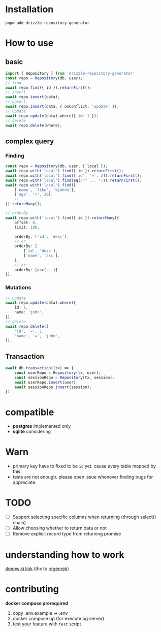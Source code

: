 # Installation
```
pnpm add drizzle-repository-generator
```
# How to use
## basic
```ts
import { Repository } from 'drizzle-repository-generator'
const repo = Repository(db, user);
// find
await repo.find({ id }).returnFirst();
// insert
await repo.insert(data);
// upsert
await repo.insert(data, { onConflict: 'update' });
// update
await repo.update(data).where({ id: 1 });
// delete
await repo.delete(where);
```
## complex query
### Finding
```ts
const repo = Repository(db, user, { local });
await repo.with('local').find({ id }).returnFirst();
await repo.with('local').find(['id', '=', 2]).returnFirst();
await repo.with('local').find(eq(/** ... */)).returnFirst();
await repo.with('local').find([
    ['name', 'like', '%john%'],
    ['age', '>', 20],
    // ...
]).returnMany();

// orderBy
await repo.with('local').find({ id }).returnMany({
    offset: 0,
    limit: 100,
    
    orderBy: ['id', 'desc'],
    // or
    orderBy: [
        ['id', 'desc'],
        ['name', 'asc'],
    ],
    // or
    orderBy: [asc(...)]
});
```
### Mutations
```ts
// update
await repo.update(data).where({
    id: 1,
    name: 'john',
});
// delete
await repo.delete([
    'id', '=', 1,
    'name', '=', 'john',
]);
```
## Transaction
```ts
await db.transaction((tx) => {
    const userRepo = Repository(tx, user);
    const sessionRepo = Repository(tx, session);
    await userRepo.insert(user);
    await sessionRepo.insert(session);
})
```

# compatible
- **postgres** implemented only
- **sqlite** considering

# Warn
- primary key have to fixed to be `id` yet. cause every table mapped by this.
- tests are not enough. please open issue whenever finding bugs for appreciate.

# TODO
- [ ] Support selecting specific columns when returning (through select() chain)
- [ ] Allow choosing whether to return data or not
- [ ] Remove explicit record type from returning promise

# understanding how to work
[deepwiki link](https://deepwiki.com/binochoi/drizzle-repository-generator)
(thx to [regenrek](https://github.com/regenrek))

# contributing
**docker compose prerequired**
1. copy .env.example -> .env
2. docker compose up (for execute pg server)
3. test your feature with `test` script

